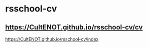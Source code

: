 # rsschool-cv
https://CultENOT.github.io/rsschool-cv/cv
---
https://CultENOT.github.io/rsschool-cv/index
